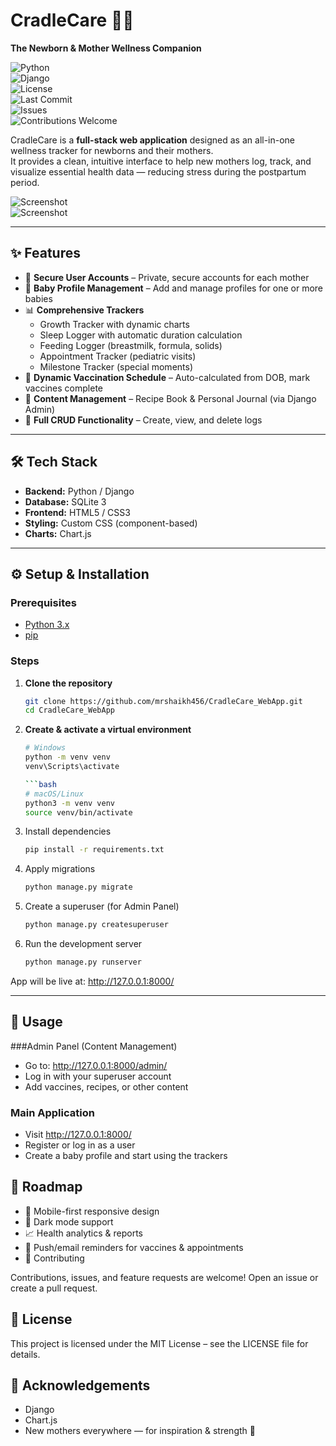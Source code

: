 # CradleCare 👶💖  
**The Newborn & Mother Wellness Companion**

![Python](https://img.shields.io/badge/Python-3.x-blue?logo=python)  
![Django](https://img.shields.io/badge/Django-4.x-darkgreen?logo=django)  
![License](https://img.shields.io/github/license/mrshaikh456/CradleCare_WebApp)  
![Last Commit](https://img.shields.io/github/last-commit/mrshaikh456/CradleCare_WebApp)  
![Issues](https://img.shields.io/github/issues/mrshaikh456/CradleCare_WebApp)  
![Contributions Welcome](https://img.shields.io/badge/contributions-welcome-brightgreen.svg?logo=github)

CradleCare is a **full-stack web application** designed as an all-in-one wellness tracker for newborns and their mothers.  
It provides a clean, intuitive interface to help new mothers log, track, and visualize essential health data — reducing stress during the postpartum period.

![Screenshot](https://github.com/user-attachments/assets/185307cd-5de3-40c6-aadc-4ed3f62a4b8c)  
![Screenshot](https://github.com/user-attachments/assets/d5ae9f4b-bfbc-423c-9ba3-0817dbabe4a4)

---

## ✨ Features
- 🔐 **Secure User Accounts** – Private, secure accounts for each mother  
- 👶 **Baby Profile Management** – Add and manage profiles for one or more babies  
- 📊 **Comprehensive Trackers**  
  - Growth Tracker with dynamic charts  
  - Sleep Logger with automatic duration calculation  
  - Feeding Logger (breastmilk, formula, solids)  
  - Appointment Tracker (pediatric visits)  
  - Milestone Tracker (special moments)  
- 💉 **Dynamic Vaccination Schedule** – Auto-calculated from DOB, mark vaccines complete  
- 📖 **Content Management** – Recipe Book & Personal Journal (via Django Admin)  
- 📝 **Full CRUD Functionality** – Create, view, and delete logs  

---

## 🛠 Tech Stack
- **Backend:** Python / Django  
- **Database:** SQLite 3  
- **Frontend:** HTML5 / CSS3  
- **Styling:** Custom CSS (component-based)  
- **Charts:** Chart.js  

---

## ⚙️ Setup & Installation

### Prerequisites
- [Python 3.x](https://www.python.org/downloads/)  
- [pip](https://pip.pypa.io/en/stable/)  

### Steps
1. **Clone the repository**  
   ```bash
   git clone https://github.com/mrshaikh456/CradleCare_WebApp.git
   cd CradleCare_WebApp

2. **Create & activate a virtual environment**
    ```bash
    # Windows
    python -m venv venv
    venv\Scripts\activate

    ```bash
    # macOS/Linux
    python3 -m venv venv
    source venv/bin/activate

3. Install dependencies
    ```bash
    pip install -r requirements.txt

4. Apply migrations
    ```bash
    python manage.py migrate
    
5. Create a superuser (for Admin Panel)
    ```bash
    python manage.py createsuperuser

6. Run the development server
    ```bash
    python manage.py runserver
App will be live at: http://127.0.0.1:8000/

---

## 🚀 Usage
###Admin Panel (Content Management)

- Go to: http://127.0.0.1:8000/admin/
- Log in with your superuser account
- Add vaccines, recipes, or other content

### Main Application

- Visit http://127.0.0.1:8000/
- Register or log in as a user
- Create a baby profile and start using the trackers

## 📌 Roadmap

- 📱 Mobile-first responsive design
- 🌙 Dark mode support
- 📈 Health analytics & reports
- 🔔 Push/email reminders for vaccines & appointments
- 🤝 Contributing

Contributions, issues, and feature requests are welcome!
Open an issue
 or create a pull request.

## 📜 License

This project is licensed under the MIT License – see the LICENSE
 file for details.

## 🌟 Acknowledgements

- Django
- Chart.js
- New mothers everywhere — for inspiration & strength 💖


